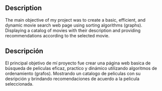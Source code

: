 Description
-
The main objective of my project was to create a basic, efficient, and dynamic movie search web page using sorting algorithms (graphs). 
Displaying a catalog of movies with their description and providing recommendations according to the selected movie.

Descripción
-
El principal objetivo de mí proyecto fue crear una página web basica de búsqueda de peliculas eficaz, practico y dinámico utilizando algoritmos de ordenamiento (grafos). 
Mostrando un catalogo de peliculas con su desripción y brindando recomendaciones de acuerdo a la pelicula seleccionada.
